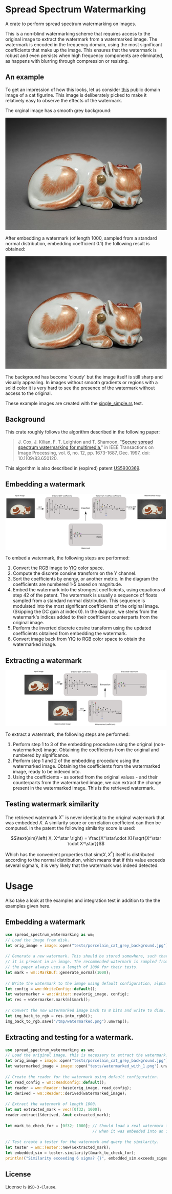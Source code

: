# Spread Spectrum Watermarking

A crate to perform spread spectrum watermarking on images.

This is a non-blind watermarking scheme that requires access to the original image to extract the watermark from a watermarked image.
The watermark is encoded in the frequency domain, using the most significant coefficients that make up the image. This ensures that the watermark is robust and even persists when high frequency components are eliminated, as happens with blurring through compression or resizing.

## An example

To get an impression of how this looks, let us consider [this](https://commons.wikimedia.org/wiki/File:Japan,_Edo_Period_-_Sleeping_Cat-_Ko_Imari_Type_-_1964.255_-_Cleveland_Museum_of_Art.tif) public domain image of a cat figurine. This image is deliberately picked to make it relatively easy to observe the effects of the watermark.

The orginal image has a smooth grey background:

![porcelain_cat_grey_background.jpg](./tests/porcelain_cat_grey_background.jpg)

After embedding a watermark (of length 1000, sampled from a standard normal distribution, embedding coefficient 0.1) the following result is obtained:

![watermarked_with_1.png](./tests/watermarked_with_1.png)

The background has become 'cloudy' but the image itself is still sharp and visually appealing. In images without smooth gradients or regions with a solid color it is very hard to see the presence of the watermark without access to the original.

These example images are created with the [single_simple.rs](tests/single_simple.rs) test.


## Background

This crate roughly follows the algorithm described in the following paper:
> J. Cox, J. Kilian, F. T. Leighton and T. Shamoon,
> "[Secure spread spectrum watermarking for multimedia,](https://ieeexplore.ieee.org/document/650120/)"
> in IEEE Transactions on Image Processing, vol. 6, no. 12, pp. 1673-1687, Dec. 1997,
> doi: 10.1109/83.650120.

This algorithm is also described in (expired) patent [US5930369](https://patents.google.com/patent/US5930369).


## Embedding a watermark


![watermark_insertion.svg](./doc/watermark_insertion.svg)

To embed a watermark, the following steps are performed:

1. Convert the RGB image to [YIQ](https://en.wikipedia.org/wiki/YIQ) color space.
2. Compute the discrete consine transform on the Y channel.
3. Sort the coefficients by energy, or another metric. In the diagram the coefficients are numbered 1-5 based on magnitude.
4. Embed the watermark into the strongest coefficients, using equations of step 42 of the patent. The watermark is usually a sequence of floats sampled from a standard normal distribution. This sequence is modulated into the most significant coefficients of the original image. (Skipping the DC gain at index 0). In the diagram, we stems from the watermark's indices added to their coefficient counterparts from the original image.
5. Perform the inverted discrete cosine transform using the updated coefficients obtained from embedding the watermark.
6. Convert image back from YIQ to RGB color space to obtain the watermarked image.


## Extracting a watermark
![watermark_extraction.svg](./doc/watermark_extraction.svg)

To extract a watermark, the following steps are performed:
1. Perform step 1 to 3 of the embedding procedure using the original (non-watermarked) image. Obtaining the coefficients from the original and numbered by significance.
2. Perform step 1 and 2 of the embedding procedure using the watermarked image. Obtaining the coefficients from the watermarked image, ready to be indexed into.
3. Using the coefficients - as sorted from the original values - and their counterparts from the watermarked image, we can extract the change present in the watermarked image. This is the retrieved watermark.

## Testing watermark similarity

The retrieved watermark $X^\star$ is never identical to the original watermark that was embedded $X$. A similarity score or correlation coefficient can then be computed. In the patent the following similarity score is used:

$$\text{sim}\left( X, X^\star \right) = \frac{X^\star\cdot X}{\sqrt{X^\star \cdot X^\star}}$$

Which has the convenient properties that $\text{sim}\left(X, X^*\right)$ itself is distributed according to the normal distribution, which means that if this value exceeds several sigma's, it is very likely that the watermark was indeed detected.

# Usage
Also take a look at the examples and integration test in addition to the the examples given here.

## Embedding a watermark
```rust
use spread_spectrum_watermarking as wm;
// Load the image from disk.
let orig_image = image::open("tests/porcelain_cat_grey_background.jpg").unwrap();

// Generate a new watermark. This should be stored somewhere, such that you can check whether
// it is present in an image. The recommended watermark is sampled from a normal distribution,
// the paper always uses a length of 1000 for their tests.
let mark = wm::MarkBuf::generate_normal(1000);

// Write the watermark to the image using default configuration, alpha = 0.1.
let config = wm::WriteConfig::default();
let watermarker = wm::Writer::new(orig_image, config);
let res = watermarker.mark(&[&mark]);

// Convert the now watermarked image back to 8 bits and write to disk.
let img_back_to_rgb = res.into_rgb8();
img_back_to_rgb.save("/tmp/watermarked.png").unwrap();
```

## Extracting and testing for a watermark.
```rust
use spread_spectrum_watermarking as wm;
// Load the original image, this is necessary to extract the watermark.
let orig_image = image::open("tests/porcelain_cat_grey_background.jpg").unwrap();
let watermarked_image = image::open("tests/watermarked_with_1.png").unwrap();

// Create the reader for the watermark using default configuration.
let read_config = wm::ReadConfig::default();
let reader = wm::Reader::base(orig_image, read_config);
let derived = wm::Reader::derived(watermarked_image);

// Extract the watermark of length 1000.
let mut extracted_mark = vec![0f32; 1000];
reader.extract(&derived, &mut extracted_mark);

let mark_to_check_for = [0f32; 1000]; // Should load a real watermark from a database, stored
                                      // when it was embedded into an image.

// Test create a tester for the watermark and query the similarity.
let tester = wm::Tester::new(&extracted_mark);
let embedded_sim = tester.similarity(&mark_to_check_for);
println!("Similarity exceeding 6 sigma? {}", embedded_sim.exceeds_sigma(6.0));
```

## License
License is `BSD-3-Clause`.
